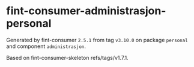 # fint-consumer-administrasjon-personal

Generated by fint-consumer `2.5.1` from tag `v3.10.0` on package `personal` and component `administrasjon`.

Based on fint-consumer-skeleton refs/tags/v1.7.1.
